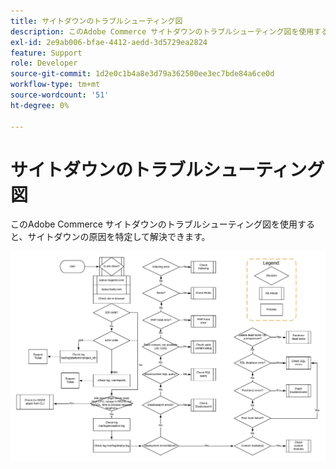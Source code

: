 ```yaml
---
title: サイトダウンのトラブルシューティング図
description: このAdobe Commerce サイトダウンのトラブルシューティング図を使用すると、サイトダウンの原因を特定して解決できます。
exl-id: 2e9ab006-bfae-4412-aedd-3d5729ea2824
feature: Support
role: Developer
source-git-commit: 1d2e0c1b4a8e3d79a362500ee3ec7bde84a6ce0d
workflow-type: tm+mt
source-wordcount: '51'
ht-degree: 0%

---
```


# サイトダウンのトラブルシューティング図

このAdobe Commerce サイトダウンのトラブルシューティング図を使用すると、サイトダウンの原因を特定して解決できます。

![サイトダウントラブルシューティング図の画像](assets/updated_site_down_1.jpeg)
